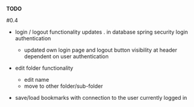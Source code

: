 **TODO**

\#0.4

- login / logout functionality updates
	. in database spring security login authentication  
	+ updated own login page and logout button visibility at header dependent on user authentication
	
- edit folder functionality
	- edit name  
	- move to other folder/sub-folder  
	
- save/load bookmarks with connection to the user currently logged in
